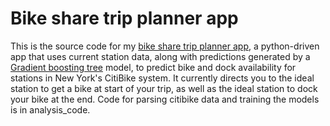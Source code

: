 # Bike share trip planner app

This is the source code for my [bike share trip planner app](http://bike-share-trip-planner.herokuapp.com), a python-driven app that uses current station data, along with predictions generated by a [Gradient boosting tree](href=https://en.wikipedia.org/wiki/Gradient_boosting) model, to predict bike and dock availability for stations in New York's CitiBike system. It currently directs you to the ideal station to get a bike at start of your trip, as well as the ideal station to dock your bike at the end. Code for parsing citibike data and training the models is in analysis_code.

